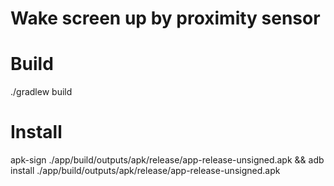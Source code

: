 # Wake screen up by proximity sensor

# Build
./gradlew build

# Install
apk-sign ./app/build/outputs/apk/release/app-release-unsigned.apk && adb install ./app/build/outputs/apk/release/app-release-unsigned.apk
